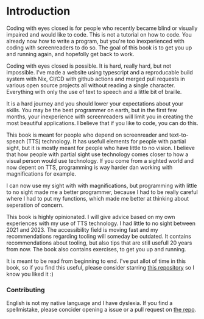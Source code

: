# Introduction

Coding with eyes closed is for people who recently became blind or visually impaired and would like to code.
This is not a tutorial on how to code. You already now how to write a program, but you're too inexperienced with coding with screenreaders to do so.
The goal of this book is to get you up and running again, and hopefolly get back to work. 

Coding with eyes closed is possible. It is hard, really hard, but not impossible. 
I've made a website using typescript and a reproducable build system with Nix, CI/CD with github actions and merged pull requests in various open source projects all without reading a single character. Everything with only the use of text to speech and a little bit of braille.

It is a hard journey and you should lower your expectations about your skills. You may be the best programmer on earth, but in the first few months, your inexperience with screenreaders will limit you in creating the most beautiful applications.
I believe that if you like to code, you can do this.

This book is meant for people who depend on screenreader and text-to-speach (TTS) technology.
It has usefull elements for people with partial sight, but it is mostly meant for people who have little to no vision.
I believe that how people with partial sight use technology comes closer to how a visual person would use technology.
If you come from a sighted world and now depent on TTS, programming is way harder dan working with magnifications for example. 

I can now use my sight with with magnifications, but programming with little to no sight made me a better programmer, because I had to be really careful where I had to put my functions, which made me better at thinking about seperation of concern.

This book is highly opinionated. 
I will give advice based on my own experiences with my use of TTS technology.
I had little to no sight between 2021 and 2023. 
The accessibility field is moving fast and my recommendations regarding tooling will someday be outdated. It contains recommendations about tooling, but also tips that are still usefull 20 years from now.
The book also contains exercises, to get you up and running.

It is meant to be read from beginning to end. 
I've put allot of time in this book, so if you find this useful, please consider starring [this repository](https://github.com/sempruijs/coding-with-eyes-closed) so I know you liked it :)

### Contributing

English is not my native language and I have dyslexia. If you find a spellmistake, please concider opening a issue or a pull request on [the repo](https://github.com/sempruijs/coding-with-eyes-closed).
